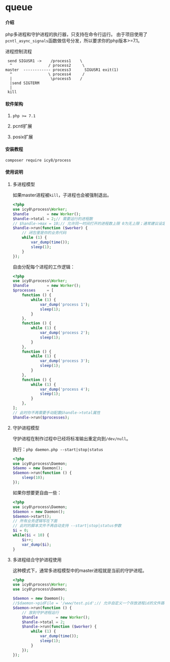# queue

#### 介绍
php多进程和守护进程的执行器，只支持在命令行运行。
由于项目使用了`pcntl_async_signals`函数做信号分发，所以要求你的php版本>=7.1。

进程控制流程

```
 send SIGUSR1 ->    /process1    \
  ^                / process2     \
master  ------------ process3      SIGUSR1 exit(1)
  ^                \ process4     /
  |                 \process5    /
  |send SIGTERM
  |
 kill
```

#### 软件架构
1. `php >= 7.1`

2. pcntl扩展

3. posix扩展

#### 安装教程

```shell
composer require icy8/process
```

#### 使用说明

1. 多进程模型

    如果master进程被`kill`，子进程也会被强制退出。

    ```php
    <?php
    use icy8\process\Worker;
    $handle        = new Worker();
    $handle->total = 2;// 需要运行的进程数
    // $handle->max = 10;// 允许同一时间打开的进程数上限 0为无上限；通常建议设定一个大于零的数值
    $handle->run(function ($worker) {
        // 闭包里是你的业务代码    
        while (1) {
            var_dump(time());
            sleep(1);
        }
    });
    ```

    自由分配每个进程的工作逻辑：

    ```php
    <?php 
    use icy8\process\Worker;
    $handle        = new Worker();
    $processes     = [
        function () {
            while (1) {
                var_dump('process 1');
                sleep(1);
            }
        },
        function () {
            while (1) {
                var_dump('process 2');
                sleep(1);
            }
        },
        function () {
            while (1) {
                var_dump('process 3');
                sleep(1);
            }
        },
        function () {
            while (1) {
                var_dump('process 4');
                sleep(1);
            }
        },
    ];
    // 此时你不再需要手动配置$handle->total属性
    $handle->run($processes);
    ```

 2. 守护进程模型
    
    守护进程在制作过程中已经将标准输出重定向到`/dev/null`。

    执行：`php daemon.php --start|stop|status`

    ```php
    <?php
    use icy8\process\Daemon;
    $daemo = new Daemon();
    $daemon->run(function () {    
        sleep(10);        
    });
    ```

    如果你想要更自由一些：

    ```php
    <?php
    use icy8\process\Daemon;
    $daemon = new Daemon();
    $daemon->start();
    // 所有业务逻辑写在下面
    // 此时的脚本文件不再自动支持 --start|stop|status参数
    $i = 0;
    while($i < 10) {
        $i++;
        var_dump($i);
    }
    ```

3. 多进程结合守护进程使用

    这种模式下，通常多进程模型中的master进程就是当前的守护进程。

    ```php
    <?php
    use icy8\process\Worker;
    use icy8\process\Daemon;
    
    $daemon = new Daemon();
    //$daemon->pidFile = '/www/test.pid';// 允许自定义一个存放进程id的文件路径，一定要设置绝对路径
    $daemon->run(function () {
        // 放到守护进程运行
        $handle        = new Worker();
        $handle->total = 2;
        $handle->run(function ($worker) {
            while (1) {
                var_dump(time());
                sleep(1);
            }
        });
    });
    ```